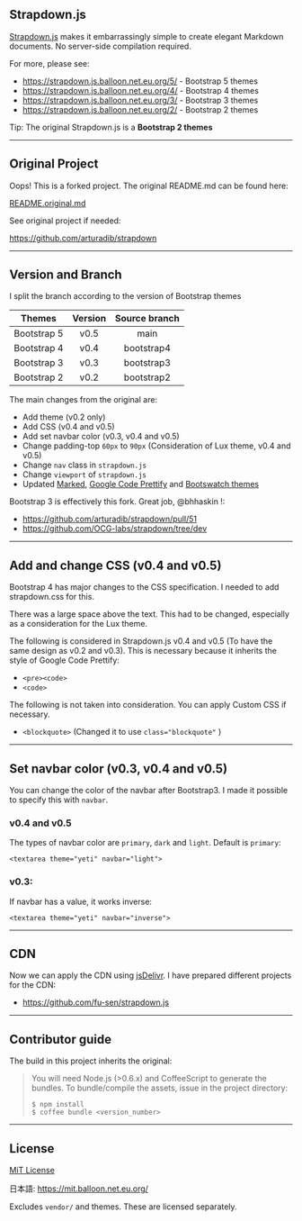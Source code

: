 ## Strapdown.js

[Strapdown.js](http://strapdownjs.com/) makes it embarrassingly simple to create elegant Markdown documents. No server-side compilation required. 

For more, please see:

- https://strapdown.js.balloon.net.eu.org/5/ - Bootstrap 5 themes
- https://strapdown.js.balloon.net.eu.org/4/ - Bootstrap 4 themes
- https://strapdown.js.balloon.net.eu.org/3/ - Bootstrap 3 themes
- https://strapdown.js.balloon.net.eu.org/2/ - Bootstrap 2 themes

Tip: The original Strapdown.js is a **Bootstrap 2 themes**

___

## Original Project

Oops! This is a forked project. The original README.md can be found here:

[README.original.md](https://github.com/fu-sen/strapdown/blob/main/README.original.md)

See original project if needed:

<https://github.com/arturadib/strapdown>

___

## Version and Branch

I split the branch according to the version of Bootstrap themes

|Themes     |Version|Source branch|
|-----------|:-----:|:-----------:|
|Bootstrap 5| v0.5  | main        |
|Bootstrap 4| v0.4  | bootstrap4  |
|Bootstrap 3| v0.3  | bootstrap3  |
|Bootstrap 2| v0.2  | bootstrap2  |

The main changes from the original are:

- Add theme (v0.2 only)
- Add CSS (v0.4 and v0.5)
- Add set navbar color (v0.3, v0.4 and v0.5)
- Change padding-top `60px` to `90px` (Consideration of Lux theme, v0.4 and v0.5)
- Change `nav` class in `strapdown.js`
- Change `viewport` of `strapdown.js`
- Updated [Marked](https://github.com/markedjs/marked), [Google Code Prettify](https://github.com/googlearchive/code-prettify) and [Bootswatch themes](https://bootswatch.com/)

Bootstrap 3 is effectively this fork. Great job, @bhhaskin !:

- <https://github.com/arturadib/strapdown/pull/51>
- <https://github.com/OCG-labs/strapdown/tree/dev>

___

## Add and change CSS (v0.4 and v0.5)

Bootstrap 4 has major changes to the CSS specification. I needed to add strapdown.css for this.

There was a large space above the text. This had to be changed, especially as a consideration for the Lux theme.

The following is considered in Strapdown.js v0.4 and v0.5 (To have the same design as v0.2 and v0.3). This is necessary because it inherits the style of Google Code Prettify:

- `<pre><code>`
- `<code>`

The following is not taken into consideration. You can apply Custom CSS if necessary.

- `<blockquote>` (Changed it to use `class="blockquote"` )

___

## Set navbar color (v0.3, v0.4 and v0.5)

You can change the color of the navbar after Bootstrap3. I made it possible to specify this with `navbar`.

### v0.4 and v0.5

The types of navbar color are `primary`, `dark` and `light`. Default is `primary`:
```
<textarea theme="yeti" navbar="light">
```

### v0.3:

If navbar has a value, it works inverse:

```
<textarea theme="yeti" navbar="inverse">
```

___

## CDN

Now we can apply the CDN using [jsDelivr](https://www.jsdelivr.com/). I have prepared different projects for the CDN:

- <https://github.com/fu-sen/strapdown.js>

___

## Contributor guide

The build in this project inherits the original:

> You will need Node.js (>0.6.x) and CoffeeScript to generate the bundles. To bundle/compile the assets, issue in the project directory:
> 
> ```
> $ npm install
> $ coffee bundle <version_number>
> ```

___

## License

[MiT License](https://github.com/fu-sen/strapdown/blob/main/LICENSE)

日本語: <https://mit.balloon.net.eu.org/>

Excludes `vendor/` and themes. These are licensed separately.
